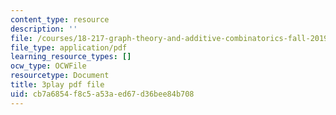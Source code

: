 ```yaml
---
content_type: resource
description: ''
file: /courses/18-217-graph-theory-and-additive-combinatorics-fall-2019/cb7a6854f8c5a53aed67d36bee84b708_mJziV7sAZm4.pdf
file_type: application/pdf
learning_resource_types: []
ocw_type: OCWFile
resourcetype: Document
title: 3play pdf file
uid: cb7a6854-f8c5-a53a-ed67-d36bee84b708
---
```

